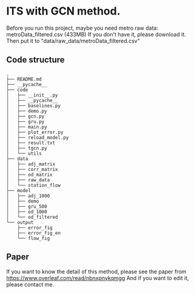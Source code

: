 # ITS with GCN method.

Before you run this project, maybe you need metro raw data: metroData_filtered.csv (433MB)
If you don't have it, please download it. Then put it to "data/raw_data/metroData_filtered.csv"

## Code structure
```
.
├── README.md
├── __pycache__
├── code
│   ├── __init__.py
│   ├── __pycache__
│   ├── baselines.py
│   ├── demo.py
│   ├── gcn.py
│   ├── gru.py
│   ├── main.py
│   ├── plot_error.py
│   ├── reload_model.py
│   ├── result.txt
│   ├── tgcn.py
│   └── utils
├── data
│   ├── adj_matrix
│   ├── corr_matrix
│   ├── od_matrix
│   ├── raw_data
│   └── station_flow
├── model
│   ├── adj_1000
│   ├── demo
│   ├── gru_500
│   ├── od_1000
│   └── od_filtered
└── output
    ├── error_fig
    ├── error_fig_en
    └── flow_fig

```

## Paper
If you want to know the detail of this method, please see the paper from https://www.overleaf.com/read/nbnxpnykqmgg
And if you want to edit it, please contact me.